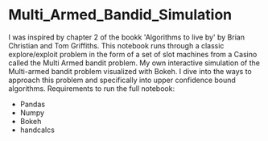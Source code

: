 # Multi_Armed_Bandid_Simulation
I was inspired by chapter 2 of the bookk 'Algorithms to live by' by Brian Christian and Tom Griffiths.
This notebook runs through a classic explore/exploit problem in the form of a set of slot machines from a Casino called the Multi Armed bandit problem.
My own interactive simulation of the Multi-armed bandit problem visualized with Bokeh.
I dive into the ways to approach this problem and specifically into upper confidence bound algorithms.
Requirements to run the full notebook:
- Pandas
- Numpy
- Bokeh
- handcalcs
